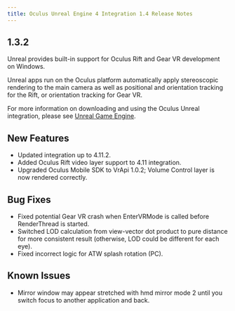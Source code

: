 ```yaml
---
title: Oculus Unreal Engine 4 Integration 1.4 Release Notes
---
```

## 1.3.2

Unreal provides built-in support for Oculus Rift and Gear VR development on Windows.

Unreal apps run on the Oculus platform automatically apply stereoscopic rendering to the main camera as well as positional and orientation tracking for the Rift, or orientation tracking for Gear VR.

For more information on downloading and using the Oculus Unreal integration, please see [Unreal Game Engine](/documentation/unreal/latest/concepts/unreal-engine/ "Unreal is distributed with Oculus plugins which make it easy to develop applications that work with Oculus Go, Oculus Rift, and Samsung Gear VR.").

## New Features

* Updated integration up to 4.11.2.
* Added Oculus Rift video layer support to 4.11 integration.
* Upgraded Oculus Mobile SDK to VrApi 1.0.2; Volume Control layer is now rendered correctly.
## Bug Fixes

* Fixed potential Gear VR crash when EnterVRMode is called before RenderThread is started.
* Switched LOD calculation from view-vector dot product to pure distance for more consistent result (otherwise, LOD could be different for each eye).
* Fixed incorrect logic for ATW splash rotation (PC).
## Known Issues

* Mirror window may appear stretched with hmd mirror mode 2 until you switch focus to another application and back.
